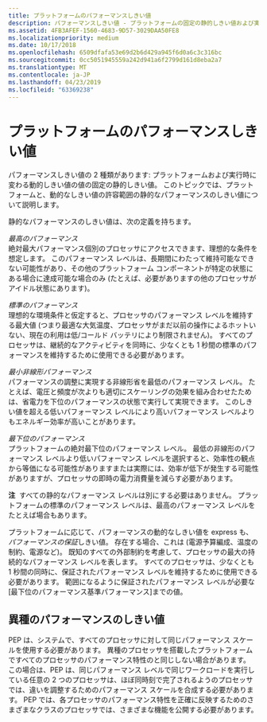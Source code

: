 ```yaml
---
title: プラットフォームのパフォーマンスしきい値
description: パフォーマンスしきい値 - プラットフォームの固定の静的しきい値および実行時に変わる動的しきい値の値の 2 種類があります。
ms.assetid: 4FB3AFEF-1560-4683-9D57-3029DAA50FE8
ms.localizationpriority: medium
ms.date: 10/17/2018
ms.openlocfilehash: 6509dfafa53e69d2b6d429a945f6d0a6c3c316bc
ms.sourcegitcommit: 0cc5051945559a242d941a6f2799d161d8eba2a7
ms.translationtype: MT
ms.contentlocale: ja-JP
ms.lasthandoff: 04/23/2019
ms.locfileid: "63369238"
---
```

# <a name="platform-performance-thresholds"></a>プラットフォームのパフォーマンスしきい値


パフォーマンスしきい値の 2 種類があります: プラットフォームおよび実行時に変わる動的しきい値の値の固定の静的しきい値。 このトピックでは、プラットフォームと、動的なしきい値の許容範囲の静的なパフォーマンスのしきい値について説明します。

静的なパフォーマンスのしきい値は、次の定義を持ちます。

<a href="" id="highest-performance"></a>*最高のパフォーマンス*  
絶対最大パフォーマンス個別のプロセッサにアクセスできます、理想的な条件を想定します。 このパフォーマンス レベルは、長期間にわたって維持可能なできない可能性があり、その他のプラットフォーム コンポーネントが特定の状態にある場合に達成可能な場合のみ (たとえば、必要がありますの他のプロセッサがアイドル状態にあります)。

<a href="" id="nominal-performance"></a>*標準のパフォーマンス*  
理想的な環境条件と仮定すると、プロセッサのパフォーマンス レベルを維持する最大値 (つまり最適な大気温度、プロセッサがまだ以前の操作によるホットいない、現在の利用は低/コールド バッテリにより制限されません)。 すべてのプロセッサは、継続的なアクティビティを同時に、少なくとも 1 秒間の標準のパフォーマンスを維持するために使用できる必要があります。

<a href="" id="lowest-nonlinear-performance"></a>*最小非線形パフォーマンス*  
パフォーマンスの調整に実現する非線形省を最低のパフォーマンス レベル。 たとえば、電圧と頻度が次よりも適切にスケーリングの効果を組み合わせたためは、省電力を下位のパフォーマンスの状態で実行して実現できます。 このしきい値を超える低いパフォーマンス レベルにより高いパフォーマンス レベルよりもエネルギー効率が高いことがあります。

<a href="" id="lowest-performance"></a>*最下位のパフォーマンス*  
プラットフォームの絶対最下位のパフォーマンス レベル。 最低の非線形のパフォーマンス レベルより低いパフォーマンス レベルを選択すると、効率性の観点から等価になる可能性がありますまたは実際には、効率が低下が発生する可能性がありますが、プロセッサの即時の電力消費量を減らす必要があります。

**注**  すべての静的なパフォーマンス レベルは別にする必要はありません。 プラットフォームの標準のパフォーマンス レベルは、最高のパフォーマンス レベルをたとえば場合もあります。

 

プラットフォームに応じて、パフォーマンスの動的なしきい値を express も、*パフォーマンスの保証*しきい値。 存在する場合、これは (電源予算編成、温度の制約、電源など)。 既知のすべての外部制約を考慮して、プロセッサの最大の持続的なパフォーマンス レベルを表します。 すべてのプロセッサは、少なくとも 1 秒間の同時に、保証されたパフォーマンス レベルを維持するために使用できる必要があります。 範囲になるように保証されたパフォーマンス レベルが必要な\[最下位のパフォーマンス基準パフォーマンス\]までの値。

## <a name="heterogeneous-performance-thresholds"></a>異種のパフォーマンスのしきい値


PEP は、システムで、すべてのプロセッサに対して同じパフォーマンス スケールを使用する必要があります。 異種のプロセッサを搭載したプラットフォームですべてのプロセッサのパフォーマンス特性のと同じしない場合があります。 この場合は、PEP は、同じパフォーマンス レベルで同じワークロードを実行している任意の 2 つのプロセッサは、ほぼ同時刻で完了されるようのプロセッサでは、違いを調整するためのパフォーマンス スケールを合成する必要があります。 PEP では、各プロセッサのパフォーマンス特性を正確に反映するためのさまざまなクラスのプロセッサでは、さまざまな機能を公開する必要があります。

 

 




